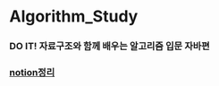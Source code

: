 # Algorithm_Study

### DO IT! 자료구조와 함께 배우는 알고리즘 입문 자바편

### [notion정리](https://www.notion.so/jjay0303/Algorithm-67777db5f13043509c793c1d46e886d8)